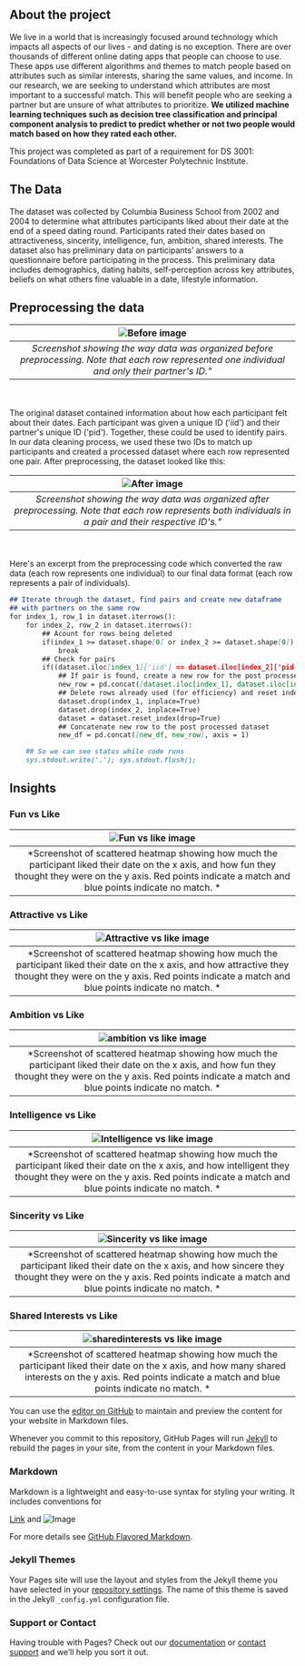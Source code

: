 ## About the project
We live in a world that is increasingly focused around technology which impacts all aspects of our lives - and dating is no exception. There are over thousands of different online dating apps that people can choose to use. These apps use different algorithms and themes to match people based on attributes such as similar interests, sharing the same values, and income. In our research, we are seeking to understand which attributes are most important to a successful match. This will benefit people who are seeking a partner but are unsure of what attributes to prioritize. **We utilized machine learning techniques such as decision tree classification and principal component analysis to predict to predict whether or not two people would match based on how they rated each other.** 

This project was completed as part of a requirement for DS 3001: Foundations of Data Science at Worcester Polytechnic Institute. 

## The Data
The dataset was collected by Columbia Business School from 2002 and 2004 to determine what attributes participants liked about their date at the end of a speed dating round. Participants rated their dates based on attractiveness, sincerity, intelligence, fun, ambition, shared interests. The dataset also has preliminary data on participants’ answers to a questionnaire before participating in the process. This preliminary data includes demographics, dating habits, self-perception across key attributes, beliefs on what others fine valuable in a date, lifestyle information. 

## Preprocessing the data

| ![Before image](/Images/before.JPG) |
|:--:| 
| *Screenshot showing the way data was organized before preprocessing. Note that each row represented one individual and only their partner's ID."* |

<br> <br> The original dataset contained information about how each participant felt about their dates. Each participant was given a unique ID ('iid') and their partner's unique ID ('pid'). Together, these could be used to identify pairs. In our data cleaning process, we used these two IDs to match up participants and created a processed dataset where each row represented one pair. After preprocessing, the dataset looked like this:

| ![After image](/Images/after.JPG) |
|:--:| 
| *Screenshot showing the way data was organized after preprocessing. Note that each row represents both individuals in a pair and their respective ID's."* |

<br><br>Here's an excerpt from the preprocessing code which converted the raw data (each row represents one individual) to our final data format (each row represents a pair of individuals). <br>


```markdown
## Iterate through the dataset, find pairs and create new dataframe
## with partners on the same row
for index_1, row_1 in dataset.iterrows():
    for index_2, row_2 in dataset.iterrows():
        ## Acount for rows being deleted
        if(index_1 >= dataset.shape[0] or index_2 >= dataset.shape[0]):
            break
        ## Check for pairs
        if((dataset.iloc[index_1]['iid'] == dataset.iloc[index_2]['pid']) and (dataset.iloc[index_1]['pid'] == dataset.iloc[index_2]['iid'])):
            ## If pair is found, create a new row for the post processed dataset
            new_row = pd.concat([dataset.iloc[index_1], dataset.iloc[index_2]], axis = 0)
            ## Delete rows already used (for efficiency) and reset index
            dataset.drop(index_1, inplace=True)
            dataset.drop(index_2, inplace=True)
            dataset = dataset.reset_index(drop=True)
            ## Concatenate new row to the post processed dataset
            new_df = pd.concat([new_df, new_row], axis = 1)

    ## So we can see status while code runs        
    sys.stdout.write('.'); sys.stdout.flush();

```

## Insights
### Fun vs Like
| ![Fun vs like image](/Images/fun_vs_like.png) |
|:--:| 
| *Screenshot of scattered heatmap showing how much the participant liked their date on the x axis, and how fun they thought they were on the y axis. Red points indicate a match and blue points indicate no match. * |

### Attractive vs Like
| ![Attractive vs like image](/Images/attractive_vs_like.png) |
|:--:| 
| *Screenshot of scattered heatmap showing how much the participant liked their date on the x axis, and how attractive they thought they were on the y axis. Red points indicate a match and blue points indicate no match. * |

### Ambition vs Like
| ![ambition vs like image](/Images/ambition_vs_like.png) |
|:--:| 
| *Screenshot of scattered heatmap showing how much the participant liked their date on the x axis, and how fun they thought they were on the y axis. Red points indicate a match and blue points indicate no match. * |

### Intelligence vs Like
| ![Intelligence vs like image](/Images/intelligence_vs_like.png) |
|:--:| 
| *Screenshot of scattered heatmap showing how much the participant liked their date on the x axis, and how intelligent they thought they were on the y axis. Red points indicate a match and blue points indicate no match. * |

### Sincerity vs Like
| ![Sincerity vs like image](/Images/sincerity_vs_like.png) |
|:--:| 
| *Screenshot of scattered heatmap showing how much the participant liked their date on the x axis, and how sincere they thought they were on the y axis. Red points indicate a match and blue points indicate no match. * |

### Shared Interests vs Like
| ![sharedinterests vs like image](/Images/sharedinterests_vs_like.png) |
|:--:| 
| *Screenshot of scattered heatmap showing how much the participant liked their date on the x axis, and how many shared interests on the y axis. Red points indicate a match and blue points indicate no match. * |

You can use the [editor on GitHub](https://github.com/hr23232323/love-at-first-swipe/edit/master/README.md) to maintain and preview the content for your website in Markdown files.

Whenever you commit to this repository, GitHub Pages will run [Jekyll](https://jekyllrb.com/) to rebuild the pages in your site, from the content in your Markdown files.

### Markdown

Markdown is a lightweight and easy-to-use syntax for styling your writing. It includes conventions for



[Link](url) and ![Image](src)

For more details see [GitHub Flavored Markdown](https://guides.github.com/features/mastering-markdown/).

### Jekyll Themes

Your Pages site will use the layout and styles from the Jekyll theme you have selected in your [repository settings](https://github.com/hr23232323/love-at-first-swipe/settings). The name of this theme is saved in the Jekyll `_config.yml` configuration file.

### Support or Contact

Having trouble with Pages? Check out our [documentation](https://help.github.com/categories/github-pages-basics/) or [contact support](https://github.com/contact) and we’ll help you sort it out.
